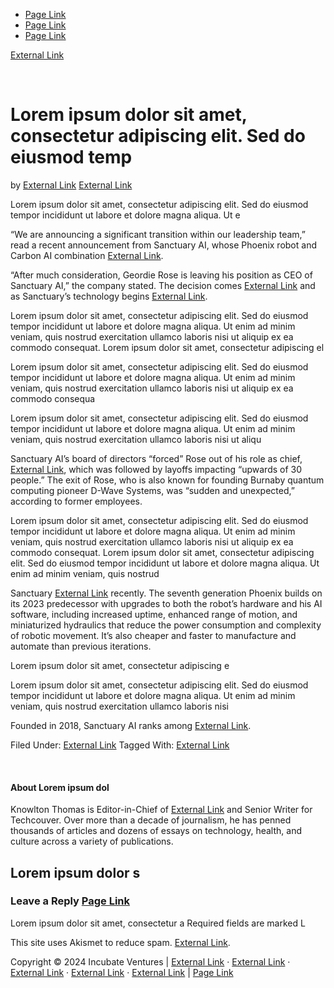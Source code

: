 *   [Page Link](/placeholder-page)
*   [Page Link](/placeholder-page)
*   [Page Link](/placeholder-page)

[External Link](https://example.com/external-link)

 [](https://example.com/external-link)

Lorem ipsum dolor sit amet, consectetur adipiscing elit. Sed do eiusmod temp
============================================================================

by [External Link](https://example.com/external-link) [External Link](https://example.com/external-link)

Lorem ipsum dolor sit amet, consectetur adipiscing elit. Sed do eiusmod tempor incididunt ut labore et dolore magna aliqua. Ut e

“We are announcing a significant transition within our leadership team,” read a recent announcement from Sanctuary AI, whose Phoenix robot and Carbon AI combination [External Link](https://example.com/external-link).

“After much consideration, Geordie Rose is leaving his position as CEO of Sanctuary AI,” the company stated. The decision comes [External Link](https://example.com/external-link) and as Sanctuary’s technology begins [External Link](https://example.com/external-link).

Lorem ipsum dolor sit amet, consectetur adipiscing elit. Sed do eiusmod tempor incididunt ut labore et dolore magna aliqua. Ut enim ad minim veniam, quis nostrud exercitation ullamco laboris nisi ut aliquip ex ea commodo consequat. Lorem ipsum dolor sit amet, consectetur adipiscing el

Lorem ipsum dolor sit amet, consectetur adipiscing elit. Sed do eiusmod tempor incididunt ut labore et dolore magna aliqua. Ut enim ad minim veniam, quis nostrud exercitation ullamco laboris nisi ut aliquip ex ea commodo consequa

Lorem ipsum dolor sit amet, consectetur adipiscing elit. Sed do eiusmod tempor incididunt ut labore et dolore magna aliqua. Ut enim ad minim veniam, quis nostrud exercitation ullamco laboris nisi ut aliqu

Sanctuary AI’s board of directors “forced” Rose out of his role as chief, [External Link](https://example.com/external-link), which was followed by layoffs impacting “upwards of 30 people.” The exit of Rose, who is also known for founding Burnaby quantum computing pioneer D-Wave Systems, was “sudden and unexpected,” according to former employees.

Lorem ipsum dolor sit amet, consectetur adipiscing elit. Sed do eiusmod tempor incididunt ut labore et dolore magna aliqua. Ut enim ad minim veniam, quis nostrud exercitation ullamco laboris nisi ut aliquip ex ea commodo consequat. Lorem ipsum dolor sit amet, consectetur adipiscing elit. Sed do eiusmod tempor incididunt ut labore et dolore magna aliqua. Ut enim ad minim veniam, quis nostrud

Sanctuary [External Link](https://example.com/external-link) recently. The seventh generation Phoenix builds on its 2023 predecessor with upgrades to both the robot’s hardware and his AI software, including increased uptime, enhanced range of motion, and miniaturized hydraulics that reduce the power consumption and complexity of robotic movement. It’s also cheaper and faster to manufacture and automate than previous iterations.

Lorem ipsum dolor sit amet, consectetur adipiscing e

Lorem ipsum dolor sit amet, consectetur adipiscing elit. Sed do eiusmod tempor incididunt ut labore et dolore magna aliqua. Ut enim ad minim veniam, quis nostrud exercitation ullamco laboris nisi

Founded in 2018, Sanctuary AI ranks among [External Link](https://example.com/external-link).

Filed Under: [External Link](https://example.com/external-link) Tagged With: [External Link](https://example.com/external-link)

 [](https://example.com/external-link)

#### About Lorem ipsum dol

Knowlton Thomas is Editor-in-Chief of [External Link](https://example.com/external-link) and Senior Writer for Techcouver. Over more than a decade of journalism, he has penned thousands of articles and dozens of essays on technology, health, and culture across a variety of publications.

Lorem ipsum dolor s
-------------------

### Leave a Reply [Page Link](/placeholder-page)

Lorem ipsum dolor sit amet, consectetur a Required fields are marked L

This site uses Akismet to reduce spam. [External Link](https://example.com/external-link).

Copyright © 2024 Incubate Ventures | [External Link](https://example.com/external-link) · [External Link](https://example.com/external-link) · [External Link](https://example.com/external-link) · [External Link](https://example.com/external-link) · [External Link](https://example.com/external-link) | [Page Link](/placeholder-page)